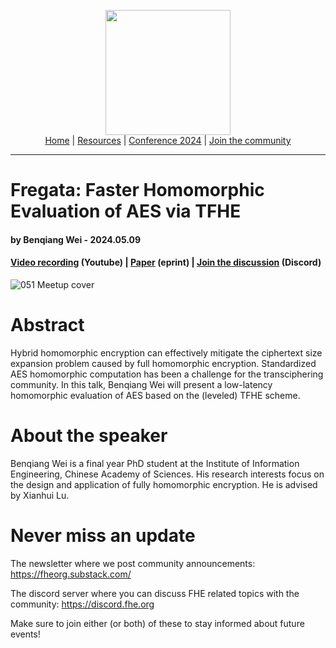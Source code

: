 <!-- Main header navigation -->
<p align="center">
  <img width="200" src="https://user-images.githubusercontent.com/5758427/180978488-db825482-5a58-4c7c-9589-c494a6f0be04.png"><br/>
  <a href="https://fhe-org.github.io">Home</a> | <a href="https://fhe-org.github.io/resources">Resources</a> | <a href="https://fhe-org.github.io/conferences/conference-2024/">Conference 2024</a> | <a href="https://fhe-org.github.io/community">Join the community</a>
</p>
<hr/>
<!-- /Main header navigation -->


# Fregata: Faster Homomorphic Evaluation of AES via TFHE
#### by Benqiang Wei - 2024.05.09
#### <a href="https://www.youtube.com/watch?v=fd344awlhsk&list=PLnbmMskCVh1chnSM8Jjy6Nk3IH6fpn7MM&index=1">Video recording</a> (Youtube) | <a href="https://link.springer.com/chapter/10.1007/978-3-031-49187-0_20">Paper</a> (eprint) | <a href="https://discord.fhe.org">Join the discussion</a> (Discord)


![051 Meetup cover](https://github.com/FHE-org/fhe-org.github.io/assets/37557436/be20d957-ac0d-4cf7-9114-72520489d3a3)



# Abstract

Hybrid homomorphic encryption can effectively mitigate the ciphertext size expansion problem caused by full homomorphic encryption. Standardized AES homomorphic computation has been a challenge for the transciphering community.
In this talk, Benqiang Wei will present a low-latency homomorphic evaluation of AES based on the (leveled) TFHE scheme.

# About the speaker

Benqiang Wei is a final year PhD student at the Institute of Information Engineering, Chinese Academy of Sciences. His research interests focus on the design and application of fully homomorphic encryption. He is advised by Xianhui Lu.

# Never miss an update

The newsletter where we post community announcements: https://fheorg.substack.com/

The discord server where you can discuss FHE related topics with the community: https://discord.fhe.org

Make sure to join either (or both) of these to stay informed about future events!
